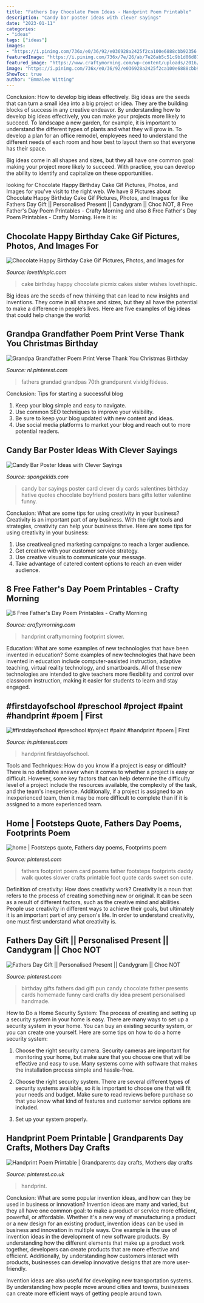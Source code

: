 ```yaml
---
title: "Fathers Day Chocolate Poem Ideas - Handprint Poem Printable"
description: "Candy bar poster ideas with clever sayings"
date: "2023-01-11"
categories:
- "ideas"
tags: ["ideas"]
images:
- "https://i.pinimg.com/736x/e0/36/92/e036928a2425f2ca100e6888cbb92356.jpg"
featuredImage: "https://i.pinimg.com/736x/7e/26/ab/7e26ab5c51c9b1d06d8746a1dfe352fb.jpg"
featured_image: "https://www.craftymorning.com/wp-content/uploads/2016/05/fishing-with-daddy-printable-poem.png"
image: "https://i.pinimg.com/736x/e0/36/92/e036928a2425f2ca100e6888cbb92356.jpg"
ShowToc: true
author: "Emmalee Witting"
---
```



Conclusion: How to develop big ideas effectively.
Big ideas are the seeds that can turn a small idea into a big project or idea. They are the building blocks of success in any creative endeavor. By understanding how to develop big ideas effectively, you can make your projects more likely to succeed. 
To landscape a new garden, for example, it is important to understand the different types of plants and what they will grow in. To develop a plan for an office remodel, employees need to understand the different needs of each room and how best to layout them so that everyone has their space. 

 Big ideas come in all shapes and sizes, but they all have one common goal: making your project more likely to succeed. With practice, you can develop the ability to identify and capitalize on these opportunities.

	

		
looking for Chocolate Happy Birthday Cake Gif Pictures, Photos, and Images for you've visit to the right web. We have 8 Pictures about Chocolate Happy Birthday Cake Gif Pictures, Photos, and Images for like Fathers Day Gift || Personalised Present || Candygram || Choc NOT, 8 Free Father&#039;s Day Poem Printables - Crafty Morning and also 8 Free Father&#039;s Day Poem Printables - Crafty Morning. Here it is:
		
    
## Chocolate Happy Birthday Cake Gif Pictures, Photos, And Images For

<img loading=lazy src="http://www.lovethispic.com/uploaded_images/349188-Chocolate-Happy-Birthday-Cake-Gif.gif" onerror="this.onerror=null;this.src='https://tse4.mm.bing.net/th?id=OIP.NpabVmlS1oEmZ399WlkTbAAAAA&amp;pid=15.1';" alt="Chocolate Happy Birthday Cake Gif Pictures, Photos, and Images for">

_Source: lovethispic.com_

>cake birthday happy chocolate picmix cakes sister wishes lovethispic. 

	

Big ideas are the seeds of new thinking that can lead to new insights and inventions. They come in all shapes and sizes, but they all have the potential to make a difference in people’s lives. Here are five examples of big ideas that could help change the world: 

    
## Grandpa Grandfather Poem Print Verse Thank You Christmas Birthday

<img loading=lazy src="https://i.pinimg.com/736x/e0/36/92/e036928a2425f2ca100e6888cbb92356.jpg" onerror="this.onerror=null;this.src='https://tse1.mm.bing.net/th?id=OIP.2U2fFXOdy4TJvnT1llzczAHaJc&amp;pid=15.1';" alt="Grandpa Grandfather Poem Print Verse Thank You Christmas Birthday">

_Source: nl.pinterest.com_

>fathers grandad grandpas 70th grandparent vividgiftideas. 

	

Conclusion: Tips for starting a successful blog
1. Keep your blog simple and easy to navigate.
2. Use common SEO techniques to improve your visibility.
3. Be sure to keep your blog updated with new content and ideas.
4. Use social media platforms to market your blog and reach out to more potential readers.

    
## Candy Bar Poster Ideas With Clever Sayings

<img loading=lazy src="http://spongekids.com/wp-content/uploads/2015/01/candy-bar-sayings/4-candy-bar-saying-ideas.jpg" onerror="this.onerror=null;this.src='https://tse3.mm.bing.net/th?id=OIP.XRJUTJDq8EUjY-PEfBRJhgHaJQ&amp;pid=15.1';" alt="Candy Bar Poster Ideas with Clever Sayings">

_Source: spongekids.com_

>candy bar sayings poster card clever diy cards valentines birthday hative quotes chocolate boyfriend posters bars gifts letter valentine funny. 

	

Conclusion: What are some tips for using creativity in your business?
Creativity is an important part of any business. With the right tools and strategies, creativity can help your business thrive. Here are some tips for using creativity in your business: 
1. Use creativealigned marketing campaigns to reach a larger audience.
2. Get creative with your customer service strategy.
3. Use creative visuals to communicate your message.
4. Take advantage of catered content options to reach an even wider audience.

    
## 8 Free Father&#039;s Day Poem Printables - Crafty Morning

<img loading=lazy src="https://www.craftymorning.com/wp-content/uploads/2016/05/fishing-with-daddy-printable-poem.png" onerror="this.onerror=null;this.src='https://tse4.mm.bing.net/th?id=OIP.iJ4fewVrLoXkDNxAnKqolQHaJk&amp;pid=15.1';" alt="8 Free Father&#039;s Day Poem Printables - Crafty Morning">

_Source: craftymorning.com_

>handprint craftymorning footprint slower. 

	

Education: What are some examples of new technologies that have been invented in education?
Some examples of new technologies that have been invented in education include computer-assisted instruction, adaptive teaching, virtual reality technology, and smartboards. All of these new technologies are intended to give teachers more flexibility and control over classroom instruction, making it easier for students to learn and stay engaged.

    
## #firstdayofschool #preschool #project #paint #handprint #poem | First

<img loading=lazy src="https://i.pinimg.com/736x/4e/13/1a/4e131a7caf25c350836b76482e95937a--handprint-poem-preschool-projects.jpg" onerror="this.onerror=null;this.src='https://tse4.mm.bing.net/th?id=OIP.TVpIdvSO2bYazlVslNqhhAHaJ4&amp;pid=15.1';" alt="#firstdayofschool #preschool #project #paint #handprint #poem | First">

_Source: in.pinterest.com_

>handprint firstdayofschool. 

	

Tools and Techniques: How do you know if a project is easy or difficult?
There is no definitive answer when it comes to whether a project is easy or difficult. However, some key factors that can help determine the difficulty level of a project include the resources available, the complexity of the task, and the team's inexperience. Additionally, if a project is assigned to an inexperienced team, then it may be more difficult to complete than if it is assigned to a more experienced team.

    
## Home | Footsteps Quote, Fathers Day Poems, Footprints Poem

<img loading=lazy src="https://i.pinimg.com/originals/93/06/1a/93061a3935700d84cb3aa70be0029c7c.jpg" onerror="this.onerror=null;this.src='https://tse4.mm.bing.net/th?id=OIP.-6jUuoROdjnt94WTjOKJgwAAAA&amp;pid=15.1';" alt="home | Footsteps quote, Fathers day poems, Footprints poem">

_Source: pinterest.com_

>fathers footprint poem card poems father footsteps footprints daddy walk quotes slower crafts printable foot quote cards sweet son cute. 

	

Definition of creativity: How does creativity work?
Creativity is a noun that refers to the process of creating something new or original. It can be seen as a result of different factors, such as the creative mind and abilities. People use creativity in different ways to achieve their goals, but ultimately it is an important part of any person's life. In order to understand creativity, one must first understand what creativity is.

    
## Fathers Day Gift || Personalised Present || Candygram || Choc NOT

<img loading=lazy src="https://i.pinimg.com/736x/7e/26/ab/7e26ab5c51c9b1d06d8746a1dfe352fb.jpg" onerror="this.onerror=null;this.src='https://tse3.mm.bing.net/th?id=OIP.f1YZI8pWoR7rtdUB7uEiWQHaGW&amp;pid=15.1';" alt="Fathers Day Gift || Personalised Present || Candygram || Choc NOT">

_Source: pinterest.com_

>birthday gifts fathers dad gift pun candy chocolate father presents cards homemade funny card crafts diy idea present personalised handmade. 

	

How to Do a Home Security System: The process of creating and setting up a security system in your home is easy.
There are many ways to set up a security system in your home. You can buy an existing security system, or you can create one yourself. Here are some tips on how to do a home security system:
1. Choose the right security camera. Security cameras are important for monitoring your home, but make sure that you choose one that will be effective and easy to use. Many systems come with software that makes the installation process simple and hassle-free.

2. Choose the right security system. There are several different types of security systems available, so it is important to choose one that will fit your needs and budget. Make sure to read reviews before purchase so that you know what kind of features and customer service options are included.

3. Set up your system properly.

    
## Handprint Poem Printable | Grandparents Day Crafts, Mothers Day Crafts

<img loading=lazy src="https://i.pinimg.com/736x/85/e8/be/85e8be9c541697eb5679a61231b80bbf.jpg" onerror="this.onerror=null;this.src='https://tse3.mm.bing.net/th?id=OIP.0mFgDA2OOKRa6YENzdfCtQHaLL&amp;pid=15.1';" alt="Handprint Poem Printable | Grandparents day crafts, Mothers day crafts">

_Source: pinterest.co.uk_

>handprint. 

	

Conclusion: What are some popular invention ideas, and how can they be used in business or innovation?
Invention ideas are many and varied, but they all have one common goal: to make a product or service more efficient, powerful, or affordable. Whether it's a new way of manufacturing a product or a new design for an existing product, invention ideas can be used in business and innovation in multiple ways.
One example is the use of invention ideas in the development of new software products. By understanding how the different elements that make up a product work together, developers can create products that are more effective and efficient. Additionally, by understanding how customers interact with products, businesses can develop innovative designs that are more user-friendly.

Invention ideas are also useful for developing new transportation systems. By understanding how people move around cities and towns, businesses can create more efficient ways of getting people around town.

